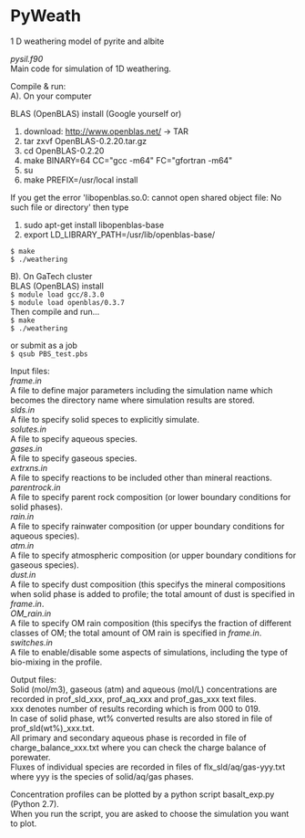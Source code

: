 # PyWeath 
1 D weathering model of pyrite and albite

*pysil.f90*  
Main code for simulation of 1D weathering.    

Compile & run:  
A). On your computer  

BLAS (OpenBLAS) install 
(Google yourself or)
1. download: http://www.openblas.net/ -> TAR
2. tar zxvf OpenBLAS-0.2.20.tar.gz
3. cd OpenBLAS-0.2.20
4. make BINARY=64 CC="gcc -m64" FC="gfortran -m64"
5. su
6. make PREFIX=/usr/local install

If you get the error 'libopenblas.so.0: cannot open shared object file: No such file or directory' then type
1. sudo apt-get install libopenblas-base
2. export LD_LIBRARY_PATH=/usr/lib/openblas-base/

```$ make ```   
```$ ./weathering```


B). On GaTech cluster     
BLAS (OpenBLAS) install  
```$ module load gcc/8.3.0```  
```$ module load openblas/0.3.7```   
Then compile and run...    
```$ make   ```   
```$ ./weathering```

or submit as a job   
```$ qsub PBS_test.pbs```

Input files:  
*frame.in*   
A file to define major parameters including the simulation name which becomes the directory name where simulation results are stored.     
*slds.in*   
A file to specify solid speces to explicitly simulate.     
*solutes.in*   
A file to specify aqueous species.     
*gases.in*   
A file to specify gaseous species.     
*extrxns.in*   
A file to specify reactions to be included other than mineral reactions.     
*parentrock.in*   
A file to specify parent rock composition (or lower boundary conditions for solid phases).      
*rain.in*   
A file to specify rainwater composition (or upper boundary conditions for aqueous species).      
*atm.in*   
A file to specify atmospheric composition (or upper boundary conditions for gaseous species).      
*dust.in*   
A file to specify dust composition (this specifys the mineral compositions when solid phase is added to profile; the total amount of dust is specified in *frame.in*.  
*OM_rain.in*   
A file to specify OM rain composition (this specifys the fraction of different classes of OM; the total amount of OM rain is specified in *frame.in*.      
*switches.in*   
A file to enable/disable some aspects of simulations, including the type of bio-mixing in the profile.      

Output files:  
Solid (mol/m3), gaseous (atm) and aqueous (mol/L) concentrations are recorded in prof_sld_xxx, prof_aq_xxx and prof_gas_xxx text files.  
xxx denotes number of results recording which is from 000 to 019.  
In case of solid phase, wt% converted results are also stored in file of prof_sld(wt%)_xxx.txt.  
All primary and secondary aqueous phase is recorded in file of charge_balance_xxx.txt where you can check the charge balance of porewater.   
Fluxes of individual species are recorded in files of flx_sld/aq/gas-yyy.txt where yyy is the species of solid/aq/gas phases.   

Concentration profiles can be plotted by a python script basalt_exp.py (Python 2.7).    
When you run the script, you are asked to choose the simulation you want to plot.  
